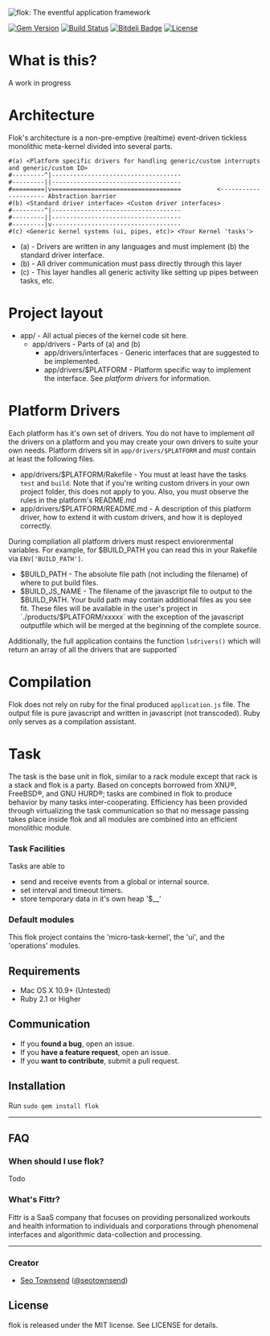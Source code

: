 ![flok: The eventful application framework](https://raw.githubusercontent.com/sotownsend/flok/master/logo.png)

[![Gem Version](https://badge.fury.io/rb/iarrogant.svg)](http://badge.fury.io/rb/flok)
[![Build Status](https://travis-ci.org/sotownsend/flok.svg)](https://travis-ci.org/sotownsend/flok)
[![Bitdeli Badge](https://d2weczhvl823v0.cloudfront.net/sotownsend/flok/trend.png)](https://bitdeli.com/free "Bitdeli Badge")
[![License](http://img.shields.io/badge/license-MIT-green.svg?style=flat)](https://github.com/sotownsend/flok/blob/master/LICENSE)

# What is this?

A work in progress

# Architecture
Flok's architecture is a non-pre-emptive (realtime) event-driven tickless monolithic meta-kernel divided into several parts.
```
#(a) <Platform specific drivers for handling generic/custom interrupts and generic/custom IO>
#---------^|------------------------------------
#---------||------------------------------------
#=========|v====================================          <--------------------- Abstraction barrier
#(b) <Standard driver interface> <Custom driver interfaces>                         
#---------^|------------------------------------
#---------||------------------------------------
#---------|v------------------------------------
#(c) <Generic kernel systems (ui, pipes, etc)> <Your Kernel 'tasks'>
```

* (a) - Drivers are written in any languages and must implement (b) the standard driver interface.
* (b) - All driver communication must pass directly through this layer
* (c) - This layer handles all generic activity like setting up pipes between tasks, etc.

# Project layout
 * app/ - All actual pieces of the kernel code sit here.
   * app/drivers - Parts of (a) and (b)
     * app/drivers/interfaces - Generic interfaces that are suggested to be implemented.
     * app/drivers/$PLATFORM - Platform specific way to implement the interface. See *platform drivers* for information.

# Platform Drivers
Each platform has it's own set of drivers. You do not have to implement *all* the drivers on a platform and you may create your own drivers to suite your own needs.  Platform drivers sit in `app/drivers/$PLATFORM` and *must* contain at least the following files.

 * app/drivers/$PLATFORM/Rakefile - You must at least have the tasks `test` and `build`.  Note that if you're writing custom drivers in your own project folder, this does not apply to you. Also, you must observe the rules in the platform's README.md
 * app/drivers/$PLATFORM/README.md - A description of this platform driver, how to extend it with custom drivers, and how it is deployed correctly.

During compliation all platform drivers must respect enviorenmental variables. For example, for $BUILD_PATH you can read this in your Rakefile via `ENV['BUILD_PATH']`.
  * $BUILD_PATH    - The absolute file path (not including the filename) of where to put build files.
  * $BUILD_JS_NAME - The filename of the javascript file to output to the $BUILD_PATH.
Your build path may contain additional files as you see fit.  These files will be available in the user's project in `./products/$PLATFORM/xxxxx` with the exception of the javascript outputfile which will be merged at the beginning of the complete source.

Additionally, the full application contains the function `lsdrivers()` which will return an array of all the drivers that are supported`

# Compilation
Flok does not rely on ruby for the final produced `application.js` file.  The output file is pure javascript and written in javascript (not transcoded).  Ruby only serves as a compilation assistant.

# Task
The task is the base unit in flok, similar to a rack module except that rack is a stack and flok is a party.  Based on concepts borrowed from XNU®, FreeBSD®, and GNU HURD®; tasks are combined in flok to produce behavior by many tasks inter-cooperating.  Efficiency has been provided through virtualizing the task communication so that no message passing takes place inside flok and all modules are combined into an efficient monolithic module.

### Task Facilities
Tasks are able to
 - send and receive events from a global or internal source.
 - set interval and timeout timers.
 - store temporary data in it's own heap '$__'

### Default modules
This flok project contains the 'micro-task-kernel', the 'ui', and the 'operations' modules.

## Requirements

- Mac OS X 10.9+ (Untested)
- Ruby 2.1 or Higher

## Communication

- If you **found a bug**, open an issue.
- If you **have a feature request**, open an issue.
- If you **want to contribute**, submit a pull request.

## Installation

Run `sudo gem install flok`

---

## FAQ

### When should I use flok?

Todo

### What's Fittr?

Fittr is a SaaS company that focuses on providing personalized workouts and health information to individuals and corporations through phenomenal interfaces and algorithmic data-collection and processing.

* * *

### Creator

- [Seo Townsend](http://github.com/sotownsend) ([@seotownsend](https://twitter.com/seotownsend))

## License

flok is released under the MIT license. See LICENSE for details.
